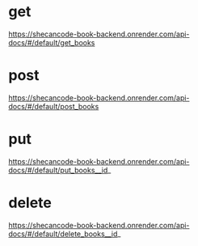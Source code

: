 # get
https://shecancode-book-backend.onrender.com/api-docs/#/default/get_books

# post
https://shecancode-book-backend.onrender.com/api-docs/#/default/post_books

# put
https://shecancode-book-backend.onrender.com/api-docs/#/default/put_books__id_

# delete
https://shecancode-book-backend.onrender.com/api-docs/#/default/delete_books__id_